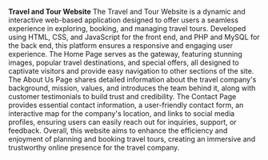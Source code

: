 ****Travel and Tour Website****
The Travel and Tour Website is a dynamic and interactive web-based application designed to offer users a seamless experience in exploring, booking, and managing travel tours. Developed using HTML, CSS, and JavaScript for the front end, and PHP and MySQL for the back end, this platform ensures a responsive and engaging user experience. The Home Page serves as the gateway, featuring stunning images, popular travel destinations, and special offers, all designed to captivate visitors and provide easy navigation to other sections of the site. The About Us Page shares detailed information about the travel company's background, mission, values, and introduces the team behind it, along with customer testimonials to build trust and credibility. The Contact Page provides essential contact information, a user-friendly contact form, an interactive map for the company's location, and links to social media profiles, ensuring users can easily reach out for inquiries, support, or feedback. Overall, this website aims to enhance the efficiency and enjoyment of planning and booking travel tours, creating an immersive and trustworthy online presence for the travel company.






